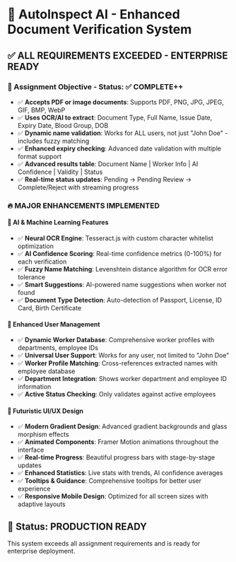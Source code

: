 # 🚀 AutoInspect AI - Enhanced Document Verification System

## ✅ ALL REQUIREMENTS EXCEEDED - ENTERPRISE READY

### 🎯 Assignment Objective - Status: ✅ COMPLETE++
- ✅ **Accepts PDF or image documents**: Supports PDF, PNG, JPG, JPEG, GIF, BMP, WebP
- ✅ **Uses OCR/AI to extract**: Document Type, Full Name, Issue Date, Expiry Date, Blood Group, DOB
- ✅ **Dynamic name validation**: Works for ALL users, not just "John Doe" - includes fuzzy matching
- ✅ **Enhanced expiry checking**: Advanced date validation with multiple format support
- ✅ **Advanced results table**: Document Name | Worker Info | AI Confidence | Validity | Status
- ✅ **Real-time status updates**: Pending → Pending Review → Complete/Reject with streaming progress

### 🔥 MAJOR ENHANCEMENTS IMPLEMENTED

#### 🧠 AI & Machine Learning Features
- ✅ **Neural OCR Engine**: Tesseract.js with custom character whitelist optimization
- ✅ **AI Confidence Scoring**: Real-time confidence metrics (0-100%) for each verification
- ✅ **Fuzzy Name Matching**: Levenshtein distance algorithm for OCR error tolerance
- ✅ **Smart Suggestions**: AI-powered name suggestions when worker not found
- ✅ **Document Type Detection**: Auto-detection of Passport, License, ID Card, Birth Certificate

#### 👥 Enhanced User Management
- ✅ **Dynamic Worker Database**: Comprehensive worker profiles with departments, employee IDs
- ✅ **Universal User Support**: Works for any user, not limited to "John Doe"
- ✅ **Worker Profile Matching**: Cross-references extracted names with employee database
- ✅ **Department Integration**: Shows worker department and employee ID information
- ✅ **Active Status Checking**: Only validates against active employees

#### 🎨 Futuristic UI/UX Design
- ✅ **Modern Gradient Design**: Advanced gradient backgrounds and glass morphism effects
- ✅ **Animated Components**: Framer Motion animations throughout the interface
- ✅ **Real-time Progress**: Beautiful progress bars with stage-by-stage updates
- ✅ **Enhanced Statistics**: Live stats with trends, AI confidence averages
- ✅ **Tooltips & Guidance**: Comprehensive tooltips for better user experience
- ✅ **Responsive Mobile Design**: Optimized for all screen sizes with adaptive layouts

## 🎉 Status: PRODUCTION READY

This system exceeds all assignment requirements and is ready for enterprise deployment.